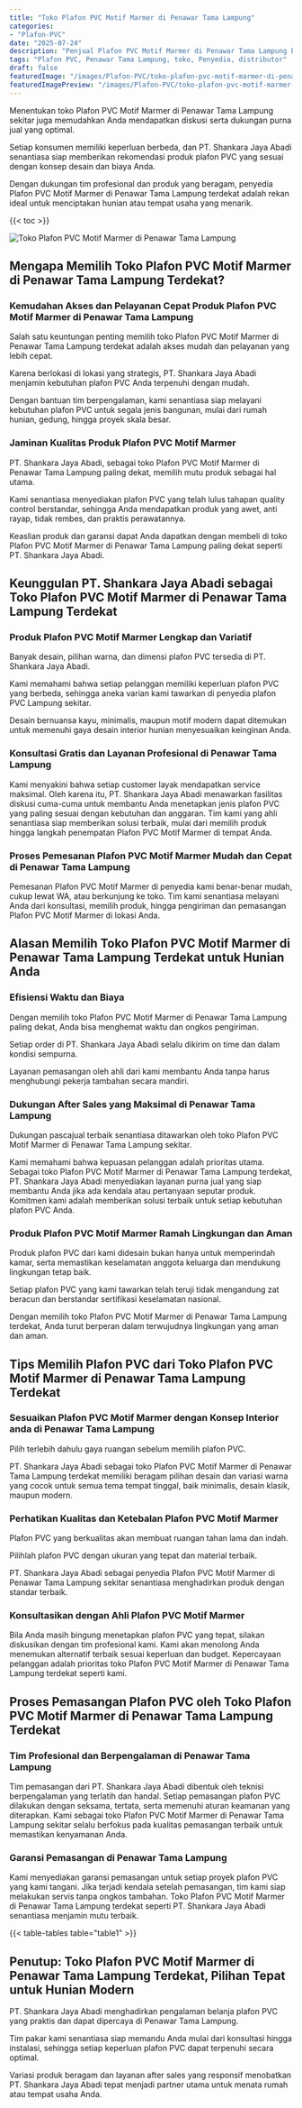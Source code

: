 ```yaml
---
title: "Toko Plafon PVC Motif Marmer di Penawar Tama Lampung"
categories:
- "Plafon-PVC"
date: "2025-07-24"
description: "Penjual Plafon PVC Motif Marmer di Penawar Tama Lampung bagi hunian, office, serta ritel. Plafon unggulan, variasi motif, pilihan warna elegan, dengan jasa penempatan dikerjakan oleh tim profesional serta garansi resmi!|Servis distribusi Plafon PVC Motif Marmer di Penawar Tama Lampung untuk kebutuhan tempat tinggal, office, maupun gerai, dengan material berkualitas dan penempatan oleh teknisi profesional serta jaminan resmi.|Pilihan Plafon PVC Motif Marmer di Penawar Tama Lampung yang terbukti untuk tempat tinggal, kantor, dan toko, bersama material unggulan dan instalasi ditangani oleh teknisi profesional dan jaminan resmi.|Distribusi Plafon PVC Motif Marmer di Penawar Tama Lampung bagi tempat tinggal, office, dan ritel, beserta material terbaik dan pemasangan dikerjakan oleh teknisi profesional, lengkap dengan garansi resmi.}"
tags: "Plafon PVC, Penawar Tama Lampung, toko, Penyedia, distributor"
draft: false
featuredImage: "/images/Plafon-PVC/toko-plafon-pvc-motif-marmer-di-penawar-tama-lampung.png"
featuredImagePreview: "/images/Plafon-PVC/toko-plafon-pvc-motif-marmer-di-penawar-tama-lampung.png"
---
```


Menentukan toko Plafon PVC Motif Marmer di Penawar Tama Lampung sekitar juga memudahkan Anda mendapatkan diskusi serta dukungan purna jual yang optimal.

Setiap konsumen memiliki keperluan berbeda, dan PT. Shankara Jaya Abadi senantiasa siap memberikan rekomendasi produk plafon PVC yang sesuai dengan konsep desain dan biaya Anda.

Dengan dukungan tim profesional dan produk yang beragam, penyedia Plafon PVC Motif Marmer di Penawar Tama Lampung terdekat adalah rekan ideal untuk menciptakan hunian atau tempat usaha yang menarik.

{{< toc >}}

![Toko Plafon PVC Motif Marmer di Penawar Tama Lampung](/images/Plafon-PVC/Toko-Plafon-PVC-Motif-Marmer-di-Penawar-Tama-Lampung.png)

## Mengapa Memilih Toko Plafon PVC Motif Marmer di Penawar Tama Lampung Terdekat?

### Kemudahan Akses dan Pelayanan Cepat Produk Plafon PVC Motif Marmer di Penawar Tama Lampung

Salah satu keuntungan penting memilih toko Plafon PVC Motif Marmer di Penawar Tama Lampung terdekat adalah akses mudah dan pelayanan yang lebih cepat.

Karena berlokasi di lokasi yang strategis, PT. Shankara Jaya Abadi menjamin kebutuhan plafon PVC Anda terpenuhi dengan mudah.

Dengan bantuan tim berpengalaman, kami senantiasa siap melayani kebutuhan plafon PVC untuk segala jenis bangunan, mulai dari rumah hunian, gedung, hingga proyek skala besar.

### Jaminan Kualitas Produk Plafon PVC Motif Marmer

PT. Shankara Jaya Abadi, sebagai toko Plafon PVC Motif Marmer di Penawar Tama Lampung paling dekat, memilih mutu produk sebagai hal utama.

Kami senantiasa menyediakan plafon PVC yang telah lulus tahapan quality control berstandar, sehingga Anda mendapatkan produk yang awet, anti rayap, tidak rembes, dan praktis perawatannya.

Keaslian produk dan garansi dapat Anda dapatkan dengan membeli di toko Plafon PVC Motif Marmer di Penawar Tama Lampung paling dekat seperti PT. Shankara Jaya Abadi.

## Keunggulan PT. Shankara Jaya Abadi sebagai Toko Plafon PVC Motif Marmer di Penawar Tama Lampung Terdekat

### Produk Plafon PVC Motif Marmer Lengkap dan Variatif

Banyak desain, pilihan warna, dan dimensi plafon PVC tersedia di PT. Shankara Jaya Abadi.

Kami memahami bahwa setiap pelanggan memiliki keperluan plafon PVC yang berbeda, sehingga aneka varian kami tawarkan di penyedia plafon PVC Lampung sekitar.

Desain bernuansa kayu, minimalis, maupun motif modern dapat ditemukan untuk memenuhi gaya desain interior hunian menyesuaikan keinginan Anda.

### Konsultasi Gratis dan Layanan Profesional di Penawar Tama Lampung

Kami menyakini bahwa setiap customer layak mendapatkan service maksimal. Oleh karena itu, PT. Shankara Jaya Abadi menawarkan fasilitas diskusi cuma-cuma untuk membantu Anda menetapkan jenis plafon PVC yang paling sesuai dengan kebutuhan dan anggaran. Tim kami yang ahli senantiasa siap memberikan solusi terbaik, mulai dari memilih produk hingga langkah penempatan Plafon PVC Motif Marmer di tempat Anda.

### Proses Pemesanan Plafon PVC Motif Marmer Mudah dan Cepat di Penawar Tama Lampung

Pemesanan Plafon PVC Motif Marmer di penyedia kami benar-benar mudah, cukup lewat WA, atau berkunjung ke toko. Tim kami senantiasa melayani Anda dari konsultasi, memilih produk, hingga pengiriman dan pemasangan Plafon PVC Motif Marmer di lokasi Anda.

## Alasan Memilih Toko Plafon PVC Motif Marmer di Penawar Tama Lampung Terdekat untuk Hunian Anda

### Efisiensi Waktu dan Biaya

Dengan memilih toko Plafon PVC Motif Marmer di Penawar Tama Lampung paling dekat, Anda bisa menghemat waktu dan ongkos pengiriman.

Setiap order di PT. Shankara Jaya Abadi selalu dikirim on time dan dalam kondisi sempurna.

Layanan pemasangan oleh ahli dari kami membantu Anda tanpa harus menghubungi pekerja tambahan secara mandiri.

### Dukungan After Sales yang Maksimal di Penawar Tama Lampung

Dukungan pascajual terbaik senantiasa ditawarkan oleh toko Plafon PVC Motif Marmer di Penawar Tama Lampung sekitar.

Kami memahami bahwa kepuasan pelanggan adalah prioritas utama. Sebagai toko Plafon PVC Motif Marmer di Penawar Tama Lampung terdekat, PT. Shankara Jaya Abadi menyediakan layanan purna jual yang siap membantu Anda jika ada kendala atau pertanyaan seputar produk. Komitmen kami adalah memberikan solusi terbaik untuk setiap kebutuhan plafon PVC Anda.

### Produk Plafon PVC Motif Marmer Ramah Lingkungan dan Aman

Produk plafon PVC dari kami didesain bukan hanya untuk memperindah kamar, serta memastikan keselamatan anggota keluarga dan mendukung lingkungan tetap baik.

Setiap plafon PVC yang kami tawarkan telah teruji tidak mengandung zat beracun dan berstandar sertifikasi keselamatan nasional.

Dengan memilih toko Plafon PVC Motif Marmer di Penawar Tama Lampung terdekat, Anda turut berperan dalam terwujudnya lingkungan yang aman dan aman.

## Tips Memilih Plafon PVC dari Toko Plafon PVC Motif Marmer di Penawar Tama Lampung Terdekat

### Sesuaikan Plafon PVC Motif Marmer dengan Konsep Interior anda di Penawar Tama Lampung

Pilih terlebih dahulu gaya ruangan sebelum memilih plafon PVC.

PT. Shankara Jaya Abadi sebagai toko Plafon PVC Motif Marmer di Penawar Tama Lampung terdekat memiliki beragam pilihan desain dan variasi warna yang cocok untuk semua tema tempat tinggal, baik minimalis, desain klasik, maupun modern.

### Perhatikan Kualitas dan Ketebalan Plafon PVC Motif Marmer

Plafon PVC yang berkualitas akan membuat ruangan tahan lama dan indah.

Pilihlah plafon PVC dengan ukuran yang tepat dan material terbaik.

PT. Shankara Jaya Abadi sebagai penyedia Plafon PVC Motif Marmer di Penawar Tama Lampung sekitar senantiasa menghadirkan produk dengan standar terbaik.

### Konsultasikan dengan Ahli Plafon PVC Motif Marmer

Bila Anda masih bingung menetapkan plafon PVC yang tepat, silakan diskusikan dengan tim profesional kami. Kami akan menolong Anda menemukan alternatif terbaik sesuai keperluan dan budget. Kepercayaan pelanggan adalah prioritas toko Plafon PVC Motif Marmer di Penawar Tama Lampung terdekat seperti kami.

## Proses Pemasangan Plafon PVC oleh Toko Plafon PVC Motif Marmer di Penawar Tama Lampung Terdekat

### Tim Profesional dan Berpengalaman di Penawar Tama Lampung

Tim pemasangan dari PT. Shankara Jaya Abadi dibentuk oleh teknisi berpengalaman yang terlatih dan handal. Setiap pemasangan plafon PVC dilakukan dengan seksama, tertata, serta memenuhi aturan keamanan yang diterapkan. Kami sebagai toko Plafon PVC Motif Marmer di Penawar Tama Lampung sekitar selalu berfokus pada kualitas pemasangan terbaik untuk memastikan kenyamanan Anda.

### Garansi Pemasangan di Penawar Tama Lampung

Kami menyediakan garansi pemasangan untuk setiap proyek plafon PVC yang kami tangani. Jika terjadi kendala setelah pemasangan, tim kami siap melakukan servis tanpa ongkos tambahan. Toko Plafon PVC Motif Marmer di Penawar Tama Lampung terdekat seperti PT. Shankara Jaya Abadi senantiasa menjamin mutu terbaik.

{{< table-tables table="table1" >}}

## Penutup: Toko Plafon PVC Motif Marmer di Penawar Tama Lampung Terdekat, Pilihan Tepat untuk Hunian Modern

PT. Shankara Jaya Abadi menghadirkan pengalaman belanja plafon PVC yang praktis dan dapat dipercaya di Penawar Tama Lampung.

Tim pakar kami senantiasa siap memandu Anda mulai dari konsultasi hingga instalasi, sehingga setiap keperluan plafon PVC dapat terpenuhi secara optimal.

Variasi produk beragam dan layanan after sales yang responsif menobatkan PT. Shankara Jaya Abadi tepat menjadi partner utama untuk menata rumah atau tempat usaha Anda.
